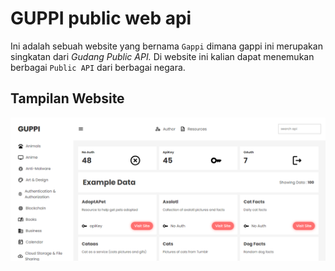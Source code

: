 # GUPPI public web api

Ini adalah sebuah website yang bernama `Gappi` dimana gappi ini merupakan singkatan dari _Gudang Public API._ Di website ini kalian dapat menemukan berbagai `Public API` dari berbagai negara.

## Tampilan Website

![guppi](guppi.png)
